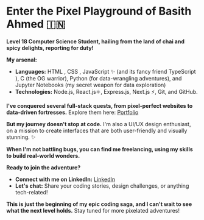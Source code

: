 # Enter the Pixel Playground of Basith Ahmed 🇮🇳

**Level 18 Computer Science Student, hailing from the land of chai and spicy delights, reporting for duty!**

**My arsenal:**

* **Languages:** HTML , CSS , JavaScript ✨ (and its fancy friend TypeScript ), C  (the OG warrior), Python  (for data-wrangling adventures), and Jupyter Notebooks  (my secret weapon for data exploration)
* **Technologies:** Node.js, React.js⚛️, Express.js\, Next.js ⚡️, Git, and GitHub.

**I've conquered several full-stack quests, from pixel-perfect websites to data-driven fortresses.** Explore them here: [Portfolio](https://github.com/Basith-Ahmed)

**But my journey doesn't stop at code.** I'm also a UI/UX design enthusiast, on a mission to create interfaces that are both user-friendly and visually stunning. ✨

**When I'm not battling bugs, you can find me freelancing, using my skills to build real-world wonders.** 

**Ready to join the adventure?**

* **Connect with me on LinkedIn:** [LinkedIn](www.linkedin.com/in/basith-ahmed)
* **Let's chat:** Share your coding stories, design challenges, or anything tech-related! 

**This is just the beginning of my epic coding saga, and I can't wait to see what the next level holds.** Stay tuned for more pixelated adventures!
